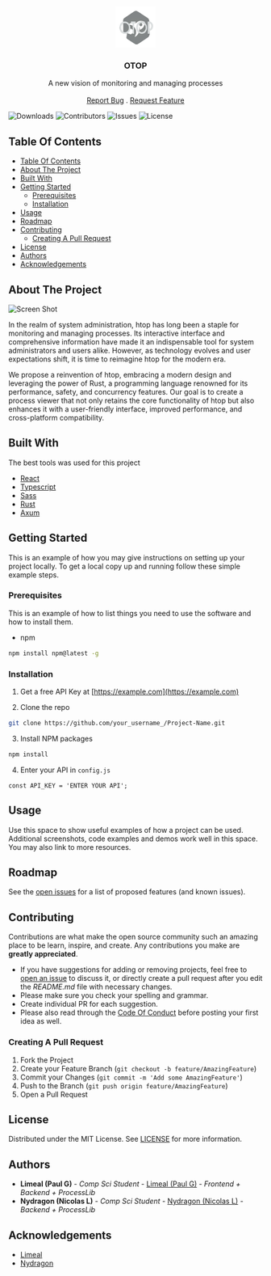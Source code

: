 <br/>
<p align="center">
  <a href="https://github.com/nydragon/otop">
    <img src="logo.png" alt="Logo" width="80" height="80">
  </a>

  <h3 align="center">OTOP</h3>

  <p align="center">
    A new vision of monitoring and managing processes
    <br/>
    <br/>
    <a href="https://github.com/nydragon/otop/issues">Report Bug</a>
    .
    <a href="https://github.com/nydragon/otop/issues">Request Feature</a>
  </p>
</p>

![Downloads](https://img.shields.io/github/downloads/nydragon/otop/total) ![Contributors](https://img.shields.io/github/contributors/nydragon/otop?color=dark-green) ![Issues](https://img.shields.io/github/issues/nydragon/otop) ![License](https://img.shields.io/github/license/nydragon/otop) 

## Table Of Contents

- [Table Of Contents](#table-of-contents)
- [About The Project](#about-the-project)
- [Built With](#built-with)
- [Getting Started](#getting-started)
  - [Prerequisites](#prerequisites)
  - [Installation](#installation)
- [Usage](#usage)
- [Roadmap](#roadmap)
- [Contributing](#contributing)
  - [Creating A Pull Request](#creating-a-pull-request)
- [License](#license)
- [Authors](#authors)
- [Acknowledgements](#acknowledgements)

## About The Project

![Screen Shot](images/screenshot.png)

In the realm of system administration, htop has long been a staple for monitoring and managing processes. Its interactive interface and comprehensive information have made it an indispensable tool for system administrators and users alike. However, as technology evolves and user expectations shift, it is time to reimagine htop for the modern era.

We propose a reinvention of htop, embracing a modern design and leveraging the power of Rust, a programming language renowned for its performance, safety, and concurrency features. Our goal is to create a process viewer that not only retains the core functionality of htop but also enhances it with a user-friendly interface, improved performance, and cross-platform compatibility.

## Built With

The best tools was used for this project

* [React](https://fr.react.dev/)
* [Typescript](https://www.typescriptlang.org/)
* [Sass](https://sass-lang.com/)
* [Rust](https://www.rust-lang.org/fr)
* [Axum](https://github.com/tokio-rs/axum)

## Getting Started

This is an example of how you may give instructions on setting up your project locally.
To get a local copy up and running follow these simple example steps.

### Prerequisites

This is an example of how to list things you need to use the software and how to install them.

* npm

```sh
npm install npm@latest -g
```

### Installation

1. Get a free API Key at [https://example.com](https://example.com)

2. Clone the repo

```sh
git clone https://github.com/your_username_/Project-Name.git
```

3. Install NPM packages

```sh
npm install
```

4. Enter your API in `config.js`

```JS
const API_KEY = 'ENTER YOUR API';
```

## Usage

Use this space to show useful examples of how a project can be used. Additional screenshots, code examples and demos work well in this space. You may also link to more resources.

## Roadmap

See the [open issues](https://github.com/nydragon/otop/issues) for a list of proposed features (and known issues).

## Contributing

Contributions are what make the open source community such an amazing place to be learn, inspire, and create. Any contributions you make are **greatly appreciated**.
* If you have suggestions for adding or removing projects, feel free to [open an issue](https://github.com/nydragon/otop/issues/new) to discuss it, or directly create a pull request after you edit the *README.md* file with necessary changes.
* Please make sure you check your spelling and grammar.
* Create individual PR for each suggestion.
* Please also read through the [Code Of Conduct](https://github.com/nydragon/otop/blob/main/CODE_OF_CONDUCT.md) before posting your first idea as well.

### Creating A Pull Request

1. Fork the Project
2. Create your Feature Branch (`git checkout -b feature/AmazingFeature`)
3. Commit your Changes (`git commit -m 'Add some AmazingFeature'`)
4. Push to the Branch (`git push origin feature/AmazingFeature`)
5. Open a Pull Request

## License

Distributed under the MIT License. See [LICENSE](https://github.com/nydragon/otop/blob/main/LICENSE.md) for more information.

## Authors

* **Limeal (Paul G)** - *Comp Sci Student* - [Limeal (Paul G)](https://github.com/limeal) - *Frontend + Backend + ProcessLib*
* **Nydragon (Nicolas L)** - *Comp Sci Student* - [Nydragon (Nicolas L)](https://github.com/nydragon) - *Backend + ProcessLib*

## Acknowledgements

* [Limeal](https://github.com/limeal/)
* [Nydragon](https://github.com/nydragon/)
